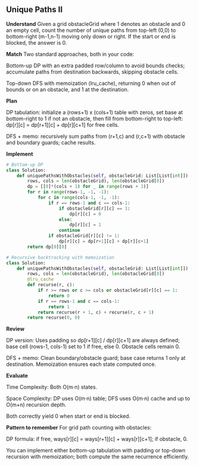 ## Unique Paths II

**Understand**
Given a grid obstacleGrid where 1 denotes an obstacle and 0 an empty cell, count the number of unique paths from top-left (0,0) to bottom-right (m-1,n-1) moving only down or right. If the start or end is blocked, the answer is 0.

**Match**
Two standard approaches, both in your code:

Bottom-up DP with an extra padded row/column to avoid bounds checks; accumulate paths from destination backwards, skipping obstacle cells.

Top-down DFS with memoization (lru_cache), returning 0 when out of bounds or on an obstacle, and 1 at the destination.

**Plan**

DP tabulation: initialize a (rows+1) x (cols+1) table with zeros, set base at bottom-right to 1 if not an obstacle, then fill from bottom-right to top-left: dp[r][c] = dp[r+1][c] + dp[r][c+1] for free cells.

DFS + memo: recursively sum paths from (r+1,c) and (r,c+1) with obstacle and boundary guards; cache results.

**Implement**
```py
# Bottom-up DP
class Solution:
    def uniquePathsWithObstacles(self, obstacleGrid: List[List[int]]) -> int:
        rows, cols = len(obstacleGrid), len(obstacleGrid[0])
        dp = [[0]*(cols + 1) for _ in range(rows + 1)] 
        for r in range(rows-1, -1, -1):
            for c in range(cols-1, -1, -1):
                if r == rows-1 and c == cols-1:
                    if obstacleGrid[r][c] == 1:
                        dp[r][c] = 0
                    else:
                        dp[r][c] = 1
                    continue
                if obstacleGrid[r][c] != 1:
                    dp[r][c] = dp[r+1][c] + dp[r][c+1]
        return dp[0][0]
```
```py
# Recursive backtracking with memoization
class Solution:
    def uniquePathsWithObstacles(self, obstacleGrid: List[List[int]]) -> int:
        rows, cols = len(obstacleGrid), len(obstacleGrid[0])
        @lru_cache
        def recurse(r, c):
            if r >= rows or c >= cols or obstacleGrid[r][c] == 1:
                return 0
            if r == rows-1 and c == cols-1:
                return 1
            return recurse(r + 1, c) + recurse(r, c + 1)
        return recurse(0, 0)
```

**Review**

DP version: Uses padding so dp[r+1][c] / dp[r][c+1] are always defined; base cell (rows-1, cols-1) set to 1 if free, else 0. Obstacle cells remain 0.

DFS + memo: Clean boundary/obstacle guard; base case returns 1 only at destination. Memoization ensures each state computed once.

**Evaluate**

Time Complexity: Both O(m·n) states.

Space Complexity: DP uses O(m·n) table; DFS uses O(m·n) cache and up to O(m+n) recursion depth.

Both correctly yield 0 when start or end is blocked.

**Pattern to remember**
For grid path counting with obstacles:

DP formula: if free, ways[r][c] = ways[r+1][c] + ways[r][c+1]; if obstacle, 0.

You can implement either bottom-up tabulation with padding or top-down recursion with memoization; both compute the same recurrence efficiently.